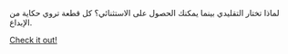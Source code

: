لماذا تختار التقليدي بينما يمكنك الحصول على الاستثنائي؟ كل قطعة تروي حكاية من الإبداع.

[Check it out!](https://www.facebook.com/share/17TW2PL6Tj/)